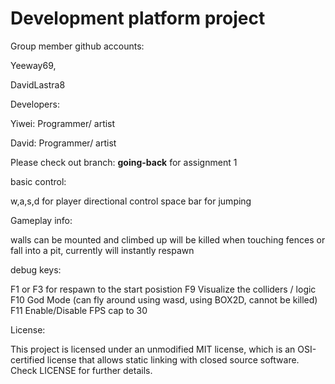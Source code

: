 # Development platform project

Group member github accounts: 

 Yeeway69,

 DavidLastra8

 Developers:

 Yiwei: Programmer/ artist

 David: Programmer/ artist
 
 Please check out branch: **going-back** for assignment 1

 basic control:
 
 w,a,s,d for player directional control
 space bar for jumping

 Gameplay info:
 
 walls can be mounted and climbed up
 will be killed when touching fences or fall into a pit, currently will instantly respawn

 debug keys: 
 
 F1 or F3 for respawn to the start posistion
 F9 Visualize the colliders / logic
 F10 God Mode (can fly around using wasd, using BOX2D, cannot be killed)
 F11 Enable/Disable FPS cap to 30

License:

This project is licensed under an unmodified MIT license, which is an OSI-certified license that allows static linking with closed source software. Check LICENSE for further details.

